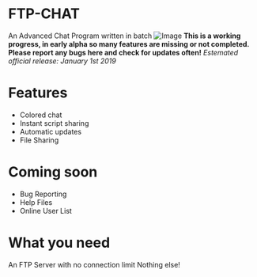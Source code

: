 # FTP-CHAT
An Advanced Chat Program written in batch
![Image](https://i.postimg.cc/YSXXWRQ8/screenshot-62.png)
**This is a working progress, in early alpha so many features are missing or not completed. Please report any bugs here and check for updates often!**
*Estemated official release: January 1st 2019*

# Features
- Colored chat
- Instant script sharing
- Automatic updates
- File Sharing
# Coming soon
- Bug Reporting
- Help Files
- Online User List

# What you need
An FTP Server with no connection limit
Nothing else!


